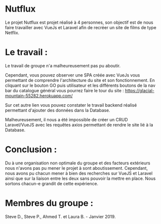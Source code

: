 # Nutflux

Le projet Nutflux est projet réalisé à 4 personnes, son objectif est de nous faire travailler avec VueJs et Laravel afin de recréer un site de films de type Netflix.

# Le travail :

Le travail de groupe n'a malheureusement pas pu aboutir. 

Cependant, vous pouvez observer une SPA créée avec VueJs vous permettant de comprendre l'architecture du site et son fonctionnement. En cliquant sur le bouton GO puis utilisateur et les différents boutons de la nav bar du catalogue général vous pourrez faire le tour du site : 
https://glacial-mountain-55282.herokuapp.com/

Sur cet autre lien vous pouvez constater le travail backend réalisé permettant d'ajouter des données dans la Database.

Malheureusement, il nous a été impossible de créer un CRUD Laravel/VueJS avec les requêtes axios permettant de rendre le site lié à la Database.

# Conclusion :

Du à une organisation non optimale du groupe et des facteurs extérieurs nous n'avons pas pu mener le projet à sont aboutissement. Cependant, nous avons pu chacun mener à bien des recherches sur VueJS et Laravel ainsi que sur la liaison entre les deux sans pouvoir la mettre en place. Nous sortons chacun-e grandit de cette expérience.

# Membres du groupe : 
Steve D., Steve P., Ahmed T. et Laura B. - Janvier 2019.
